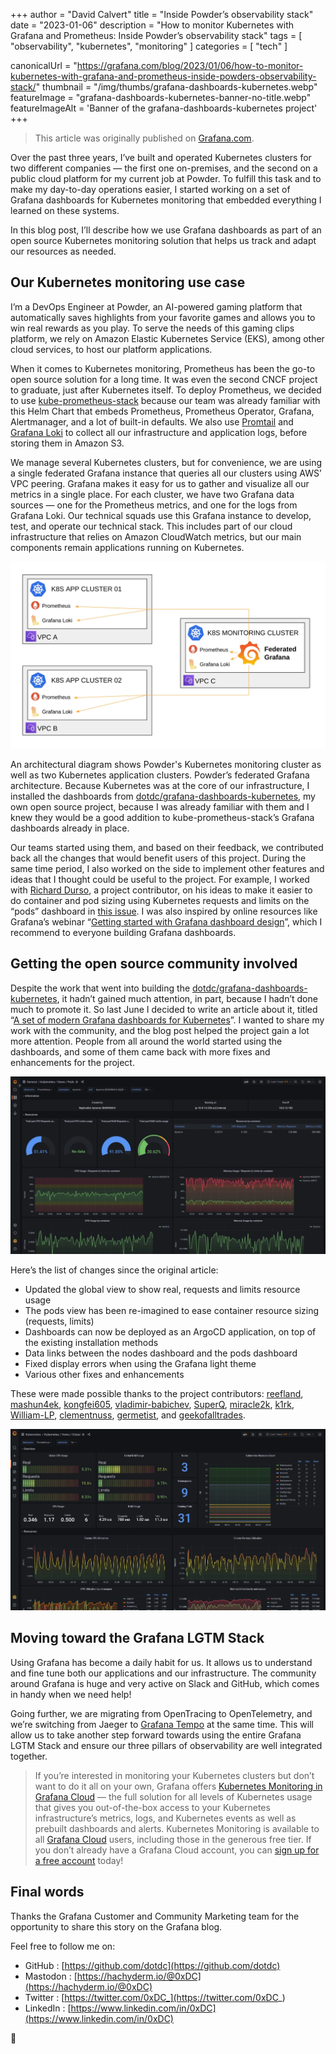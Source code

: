 +++
author = "David Calvert"
title = "Inside Powder’s observability stack"
date = "2023-01-06"
description = "How to monitor Kubernetes with Grafana and Prometheus: Inside Powder’s observability stack"
tags = [
    "observability", "kubernetes", "monitoring"
]
categories = [
    "tech"
]

canonicalUrl = "https://grafana.com/blog/2023/01/06/how-to-monitor-kubernetes-with-grafana-and-prometheus-inside-powders-observability-stack/"
thumbnail = "/img/thumbs/grafana-dashboards-kubernetes.webp"
featureImage = "grafana-dashboards-kubernetes-banner-no-title.webp"
featureImageAlt = 'Banner of the grafana-dashboards-kubernetes project'
+++

> This article was originally published on [Grafana.com](https://grafana.com/blog/2023/01/06/how-to-monitor-kubernetes-with-grafana-and-prometheus-inside-powders-observability-stack/).

<!--more-->

Over the past three years, I’ve built and operated Kubernetes clusters for two different companies — the first one on-premises, and the second on a public cloud platform for my current job at Powder. To fulfill this task and to make my day-to-day operations easier, I started working on a set of Grafana dashboards for Kubernetes monitoring that embedded everything I learned on these systems.

In this blog post, I’ll describe how we use Grafana dashboards as part of an open source Kubernetes monitoring solution that helps us track and adapt our resources as needed.

## Our Kubernetes monitoring use case

I’m a DevOps Engineer at Powder, an AI-powered gaming platform that automatically saves highlights from your favorite games and allows you to win real rewards as you play. To serve the needs of this gaming clips platform, we rely on Amazon Elastic Kubernetes Service (EKS), among other cloud services, to host our platform applications.

When it comes to Kubernetes monitoring, Prometheus has been the go-to open source solution for a long time. It was even the second CNCF project to graduate, just after Kubernetes itself. To deploy Prometheus, we decided to use [kube-prometheus-stack](https://github.com/prometheus-community/helm-charts/tree/main/charts/kube-prometheus-stack) because our team was already familiar with this Helm Chart that embeds Prometheus, Prometheus Operator, Grafana, Alertmanager, and a lot of built-in defaults. We also use [Promtail](https://grafana.com/docs/loki/latest/clients/promtail/) and [Grafana Loki](https://grafana.com/oss/loki/) to collect all our infrastructure and application logs, before storing them in Amazon S3.

We manage several Kubernetes clusters, but for convenience, we are using a single federated Grafana instance that queries all our clusters using AWS’ VPC peering. Grafana makes it easy for us to gather and visualize all our metrics in a single place. For each cluster, we have two Grafana data sources — one for the Prometheus metrics, and one for the logs from Grafana Loki. Our technical squads use this Grafana instance to develop, test, and operate our technical stack. This includes part of our cloud infrastructure that relies on Amazon CloudWatch metrics, but our main components remain applications running on Kubernetes.

![Powder’s federated Grafana architecture](powder-guest-blog-1.webp "Powder’s federated Grafana architecture.")

An architectural diagram shows Powder's Kubernetes monitoring cluster as well as two Kubernetes application clusters.
Powder’s federated Grafana architecture.
Because Kubernetes was at the core of our infrastructure, I installed the dashboards from [dotdc/grafana-dashboards-kubernetes](https://github.com/dotdc/grafana-dashboards-kubernetes), my own open source project, because I was already familiar with them and I knew they would be a good addition to kube-prometheus-stack’s Grafana dashboards already in place.

Our teams started using them, and based on their feedback, we contributed back all the changes that would benefit users of this project. During the same time period, I also worked on the side to implement other features and ideas that I thought could be useful to the project. For example, I worked with [Richard Durso](https://twitter.com/richdurso), a project contributor, on his ideas to make it easier to do container and pod sizing using Kubernetes requests and limits on the “pods” dashboard in [this issue](https://github.com/dotdc/grafana-dashboards-kubernetes/issues/21). I was also inspired by online resources like Grafana’s webinar “[Getting started with Grafana dashboard design](https://grafana.com/go/webinar/guide-to-dashboard-design/)”, which I recommend to everyone building Grafana dashboards.

## Getting the open source community involved

Despite the work that went into building the [dotdc/grafana-dashboards-kubernetes](https://github.com/dotdc/grafana-dashboards-kubernetes), it hadn’t gained much attention, in part, because I hadn’t done much to promote it. So last June I decided to write an article about it, titled “[A set of modern Grafana dashboards for Kubernetes](https://0xdc.me/blog/a-set-of-modern-grafana-dashboards-for-kubernetes/)”. I wanted to share my work with the community, and the blog post helped the project gain a lot more attention. People from all around the world started using the dashboards, and some of them came back with more fixes and enhancements for the project.

![A screenshot of the global view from dotdc/grafana-dashboards-kubernetes.](powder-guest-blog-2.webp "This screenshot of a Grafana dashboard displays the pods view from dotdc/grafana-dashboards-kubernetes.")

Here’s the list of changes since the original article:

- Updated the global view to show real, requests and limits resource usage
- The pods view has been re-imagined to ease container resource sizing (requests, limits)
- Dashboards can now be deployed as an ArgoCD application, on top of the existing installation methods
- Data links between the nodes dashboard and the pods dashboard
- Fixed display errors when using the Grafana light theme
- Various other fixes and enhancements

These were made possible thanks to the project contributors: [reefland](https://github.com/reefland), [mashun4ek](https://github.com/mashun4ek), [kongfei605](https://github.com/kongfei605), [vladimir-babichev](https://github.com/vladimir-babichev), [SuperQ](https://github.com/SuperQ), [miracle2k](https://github.com/miracle2k), [k1rk](https://github.com/k1rk), [William-LP](https://github.com/William-LP), [clementnuss](https://github.com/clementnuss), [germetist](https://github.com/germetist), and [geekofalltrades](https://github.com/geekofalltrades).

![Screenshot of the pods view from dotdc/grafana-dashboards-kubernetes](powder-guest-blog-3.webp "This screenshot of a Grafana dashboard shows the global view from dotdc/grafana-dashboards-kubernetes.")

## Moving toward the Grafana LGTM Stack

Using Grafana has become a daily habit for us. It allows us to understand and fine tune both our applications and our infrastructure. The community around Grafana is huge and very active on Slack and GitHub, which comes in handy when we need help!

Going further, we are migrating from OpenTracing to OpenTelemetry, and we’re switching from Jaeger to [Grafana Tempo](https://grafana.com/oss/tempo/) at the same time. This will allow us to take another step forward towards using the entire Grafana LGTM Stack and ensure our three pillars of observability are well integrated together.

> If you’re interested in monitoring your Kubernetes clusters but don’t want to do it all on your own, Grafana offers [Kubernetes Monitoring in Grafana Cloud](https://www.grafana.com/solutions/kubernetes/?pg=blog&plcmt=body-txt) — the full solution for all levels of Kubernetes usage that gives you out-of-the-box access to your Kubernetes infrastructure’s metrics, logs, and Kubernetes events as well as prebuilt dashboards and alerts. Kubernetes Monitoring is available to all [Grafana Cloud](https://grafana.com/oss/grafana?pg=blog&plcmt=body-txt) users, including those in the generous free tier. If you don’t already have a Grafana Cloud account, you can [sign up for a free account](https://grafana.com/auth/sign-up/create-user?pg=blog&plcmt=body-txt) today!

## Final words

Thanks the Grafana Customer and Community Marketing team for the opportunity to share this story on the Grafana blog.

Feel free to follow me on:

- GitHub : [https://github.com/dotdc](https://github.com/dotdc)
- Mastodon : [https://hachyderm.io/@0xDC](https://hachyderm.io/@0xDC)
- Twitter : [https://twitter.com/0xDC_](https://twitter.com/0xDC_)
- LinkedIn : [https://www.linkedin.com/in/0xDC](https://www.linkedin.com/in/0xDC)

👋
